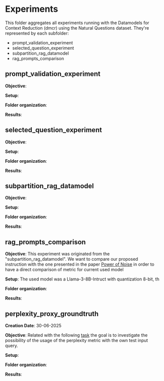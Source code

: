 # Experiments

This folder aggregates all experiments running with the Datamodels for Context Reduction (dmcr) using the Natural Questions dataset.
They're represented by each subfolder:
- prompt_validation_experiment
- selected_question_experiment
- subpartition_rag_datamodel
- rag_prompts_comparison

## prompt_validation_experiment

**Objective**:

**Setup**:

**Folder organization**:

**Results**:

## selected_question_experiment

**Objective**:

**Setup**:

**Folder organization**:

**Results**:

## subpartition_rag_datamodel

**Objective**:

**Setup**:

**Folder organization**:

**Results**:

## rag_prompts_comparison

**Objective**: This experiment was originated from the "subpartition_rag_datamodel". We want to compare our proposed instruction with the one presented in the paper [Power of Noise](https://dl.acm.org/doi/10.1145/3626772.3657834) in order to have a direct comparison of metric for current used model

**Setup**: The used model was a  Llama-3-8B-Intruct with quantization 8-bit, th

**Folder organization**:

**Results**:

## perplexity_proxy_groundtruth

**Creation Date**: 30-06-2025

**Objective**: Related with the following [task]() the goal is to investigate the possibility of the usage of the perplexity metric with the own test input query. 

**Setup**:

**Folder organization**:

**Results**: